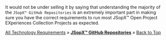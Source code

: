 ﻿
It would not be under selling it by saying that understanding the majority of the `JSopX™ GitHub Repositories` is an extremely important part in making sure you have the correct requirements to run most JSopX™ Open Project EXperiences Collection Projects as expected.

[All Technology Requirements](https://github.com/JasonSilvestri/JSopX.BridgeTooFar/blob/master/JSopX.BridgeTooFar/Docs/Master/JSopX/Technologies.md)  »  [**JSopX™ GitHub Repositories**](#jsopx-github-repositories)  »  [Back to Top](#table-of-contents)
